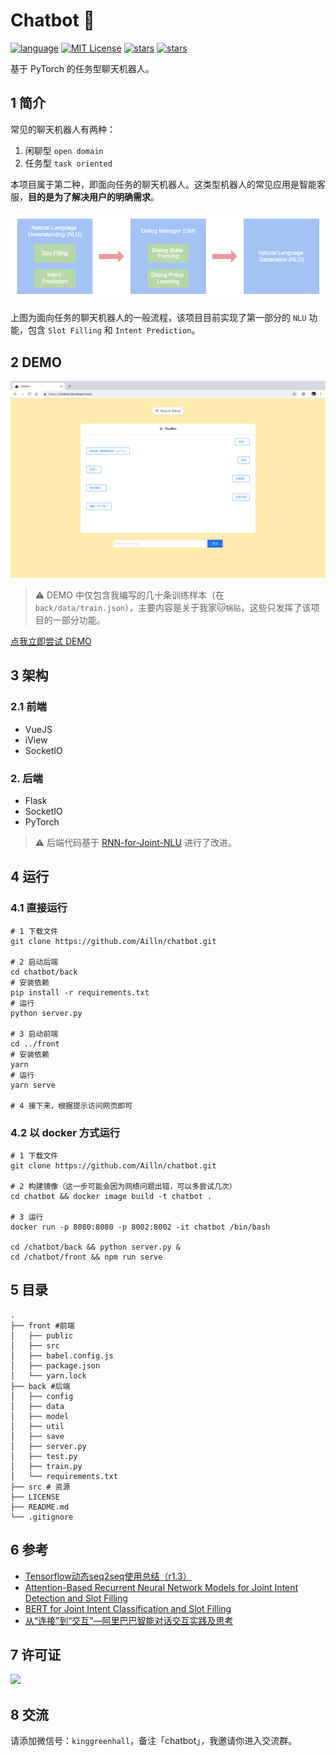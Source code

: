# Chatbot 🤖️

[![language](https://img.shields.io/badge/language-Py3.6+-yellow.svg)](https://docs.python.org/3.6/)
[![MIT License](https://img.shields.io/badge/license-MIT-green.svg)](https://github.com/HaveTwoBrush/chatbot/blob/master/LICENSE)
[![stars](https://img.shields.io/github/stars/HaveTwoBrush/chatbot.svg)](https://github.com/HaveTwoBrush/chatbot/stargazers)
[![stars](https://img.shields.io/github/forks/HaveTwoBrush/chatbot.svg)](https://github.com/HaveTwoBrush/chatbot/network/members)

基于 PyTorch 的任务型聊天机器人。

## 1 简介

常见的聊天机器人有两种：

1. 闲聊型 `open domain`
2. 任务型 `task oriented`

本项目属于第二种，即面向任务的聊天机器人。这类型机器人的常见应用是智能客服，**目的是为了解决用户的明确需求**。

![flow](src/chatbot-flow.png)

上图为面向任务的聊天机器人的一般流程，该项目目前实现了第一部分的 `NLU` 功能，包含 `Slot Filling` 和 `Intent Prediction`。

## 2 DEMO

![demo](./src/demo-screen-shot.jpg)

> ⚠️ DEMO 中仅包含我编写的几十条训练样本（在 `back/data/train.json`），主要内容是关于我家🐱`锅贴`，这些只发挥了该项目的一部分功能。

[点我立即尝试 DEMO](https://chatbot.dovolopor.com)

## 3 架构

### 2.1 前端

- VueJS
- iView
- SocketIO

### 2. 后端

- Flask
- SocketIO
- PyTorch

> ⚠️ 后端代码基于 [RNN-for-Joint-NLU](https://github.com/applenob/RNN-for-Joint-NLU) 进行了改进。

## 4 运行

### 4.1 直接运行

```shell
# 1 下载文件
git clone https://github.com/Ailln/chatbot.git

# 2 启动后端
cd chatbot/back
# 安装依赖
pip install -r requirements.txt
# 运行
python server.py

# 3 启动前端
cd ../front
# 安装依赖
yarn
# 运行
yarn serve

# 4 接下来，根据提示访问网页即可
```

### 4.2 以 docker 方式运行

```shell
# 1 下载文件
git clone https://github.com/Ailln/chatbot.git

# 2 构建镜像（这一步可能会因为网络问题出错，可以多尝试几次）
cd chatbot && docker image build -t chatbot .

# 3 运行
docker run -p 8080:8080 -p 8002:8002 -it chatbot /bin/bash

cd /chatbot/back && python server.py &
cd /chatbot/front && npm run serve
```

## 5 目录

```shell
.
├── front #前端
│   ├── public
│   ├── src
│   ├── babel.config.js
│   ├── package.json
│   └── yarn.lock
├── back #后端
│   ├── config
│   ├── data
│   ├── model
│   ├── util
│   ├── save
│   ├── server.py
│   ├── test.py
│   ├── train.py
│   └── requirements.txt
├── src # 资源
├── LICENSE
├── README.md
└── .gitignore
```

## 6 参考

- [Tensorflow动态seq2seq使用总结（r1.3）](https://github.com/applenob/RNN-for-Joint-NLU/blob/master/tensorflow_dynamic_seq2seq.md)
- [Attention-Based Recurrent Neural Network Models for Joint Intent Detection and Slot Filling](https://arxiv.org/abs/1609.01454)
- [BERT for Joint Intent Classification and Slot Filling](https://arxiv.org/pdf/1902.10909.pdf)
- [从“连接”到“交互”—阿里巴巴智能对话交互实践及思考](https://yq.aliyun.com/articles/144035)

## 7 许可证

[![](https://award.dovolopor.com?lt=License&rt=MIT&rbc=green)](./LICENSE)

## 8 交流

请添加微信号：`kinggreenhall`，备注「chatbot」，我邀请你进入交流群。
